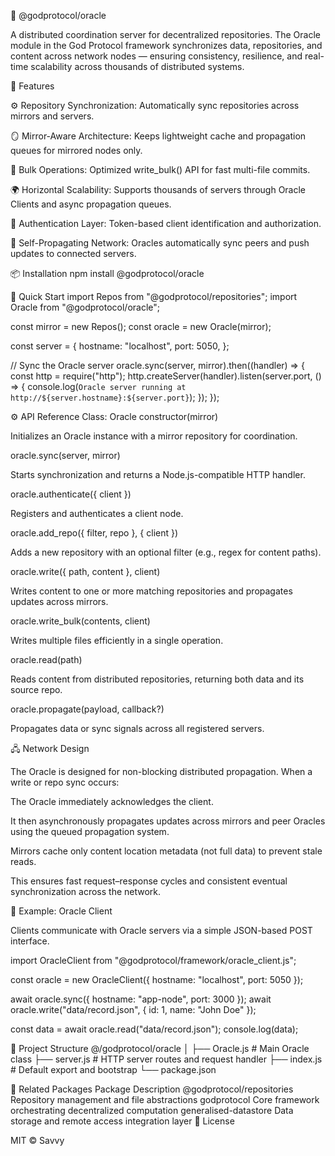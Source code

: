 🧠 @godprotocol/oracle

A distributed coordination server for decentralized repositories.
The Oracle module in the God Protocol framework synchronizes data, repositories, and content across network nodes — ensuring consistency, resilience, and real-time scalability across thousands of distributed systems.

🚀 Features

⚙️ Repository Synchronization: Automatically sync repositories across mirrors and servers.

🪞 Mirror-Aware Architecture: Keeps lightweight cache and propagation queues for mirrored nodes only.

🧩 Bulk Operations: Optimized write_bulk() API for fast multi-file commits.

🌍 Horizontal Scalability: Supports thousands of servers through Oracle Clients and async propagation queues.

🔐 Authentication Layer: Token-based client identification and authorization.

🔁 Self-Propagating Network: Oracles automatically sync peers and push updates to connected servers.

📦 Installation
npm install @godprotocol/oracle

🧩 Quick Start
import Repos from "@godprotocol/repositories";
import Oracle from "@godprotocol/oracle";

const mirror = new Repos();
const oracle = new Oracle(mirror);

const server = {
hostname: "localhost",
port: 5050,
};

// Sync the Oracle server
oracle.sync(server, mirror).then((handler) => {
const http = require("http");
http.createServer(handler).listen(server.port, () => {
console.log(`Oracle server running at http://${server.hostname}:${server.port}`);
});
});

⚙️ API Reference
Class: Oracle
constructor(mirror)

Initializes an Oracle instance with a mirror repository for coordination.

oracle.sync(server, mirror)

Starts synchronization and returns a Node.js-compatible HTTP handler.

oracle.authenticate({ client })

Registers and authenticates a client node.

oracle.add_repo({ filter, repo }, { client })

Adds a new repository with an optional filter (e.g., regex for content paths).

oracle.write({ path, content }, client)

Writes content to one or more matching repositories and propagates updates across mirrors.

oracle.write_bulk(contents, client)

Writes multiple files efficiently in a single operation.

oracle.read(path)

Reads content from distributed repositories, returning both data and its source repo.

oracle.propagate(payload, callback?)

Propagates data or sync signals across all registered servers.

🖧 Network Design

The Oracle is designed for non-blocking distributed propagation.
When a write or repo sync occurs:

The Oracle immediately acknowledges the client.

It then asynchronously propagates updates across mirrors and peer Oracles using the queued propagation system.

Mirrors cache only content location metadata (not full data) to prevent stale reads.

This ensures fast request–response cycles and consistent eventual synchronization across the network.

📡 Example: Oracle Client

Clients communicate with Oracle servers via a simple JSON-based POST interface.

import OracleClient from "@godprotocol/framework/oracle_client.js";

const oracle = new OracleClient({ hostname: "localhost", port: 5050 });

await oracle.sync({ hostname: "app-node", port: 3000 });
await oracle.write("data/record.json", { id: 1, name: "John Doe" });

const data = await oracle.read("data/record.json");
console.log(data);

🧱 Project Structure
@/godprotocol/oracle
│
├── Oracle.js # Main Oracle class
├── server.js # HTTP server routes and request handler
├── index.js # Default export and bootstrap
└── package.json

🔗 Related Packages
Package Description
@godprotocol/repositories
Repository management and file abstractions
godprotocol
Core framework orchestrating decentralized computation
generalised-datastore
Data storage and remote access integration layer
📜 License

MIT © Savvy
